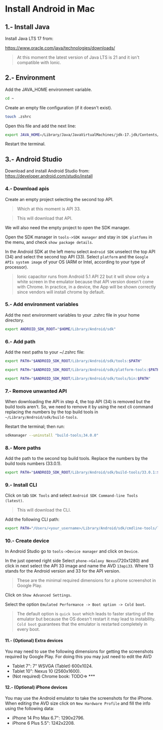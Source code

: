 
# Install Android in Mac




## 1.- Install Java

Install Java LTS 17 from:

https://www.oracle.com/java/technologies/downloads/

> At this moment the latest version of Java LTS is 21 and it isn't compatible with Ionic.




## 2.- Environment

Add the JAVA_HOME environment variable.

```bash
cd ~
```

Create an empty file configuration (if it doesn't exist).

```bash
touch .zshrc
```

Open this file and add the next line:

```bash
export JAVA_HOME=/Library/Java/JavaVirtualMachines/jdk-17.jdk/Contents/Home
```

Restart the terminal.




## 3.- Android Studio

Download and install Android Studio from:
https://developer.android.com/studio/install




### 4.- Download apis

Create an empty project selecting the second top API.

> Which at this moment is API 33.

> This will download that API.

We will also need the empty project to open the SDK manager.

Open the SDK manager in `tools->SDK manager` and stay in `SDK platfoms` in the menu, and check `show package details`.

In the Android SDK at the left menu select `Android SDK` unselect the top API (34) and select the second top API (33).
Select `platform` and the `Google APIs system image` of your OS (ARM or Intel, according to your type of processor).

> Ionic capacitor runs from Android 5.1 API 22 but it will show only a white screen in the emulator because that API version doesn't come with Chrome.
> In practice, in a device, the App will be shown correctly since vendors will install chrome by default.




### 5.- Add environment variables

Add the next environment variables to your .zshrc file in your home directory.

```bash
export ANDROID_SDK_ROOT="$HOME/Library/Android/sdk"
```




### 6.- Add path

Add the next paths to your ~/.zshrc file:

```bash
export PATH="$ANDROID_SDK_ROOT/Library/Android/sdk/tools:$PATH"

export PATH="$ANDROID_SDK_ROOT/Library/Android/sdk/platform-tools:$PATH"

export PATH="$ANDROID_SDK_ROOT/Library/Android/sdk/tools/bin:$PATH"
```




### 7.- Remove unwanted API

When downloading the API in step 4, the top API (34) is removed but the build tools aren't.
So, we need to remove it by using the next cli command replacing the numbers by the top build tools in `~/Library/Android/sdk/build-tools`.

Restart the terminal; then run:

```bash
sdkmanager --uninstall "build-tools;34.0.0"
```




### 8.- More paths

Add the path to the second top build tools.
Replace the numbers by the build tools numbers (33.0.1).

```bash
export PATH="$ANDROID_SDK_ROOT/Library/Android/sdk/build-tools/33.0.1:$PATH"
```




### 9.- Install CLI

Click on tab `SDK Tools` and select `Android SDK Command-line Tools (latest)`.

> This will download the CLI.

Add the following CLI path:

```bash
export PATH="/Users/<your_username>/Library/Android/sdk/cmdline-tools/latest/bin:$PATH"
```




### 10.- Create device

In Android Studio go to `tools->Device manager` and click on `Device`.

In the just opened right side Select `phone->Galaxy Nexus`(720x1280)
and click in next select the API 33 image and name the AVD `13api33`.
Where 13 stands for the Android version and 33 for the API version.

> These are the minimal required dimensions for a phone screenshot in Google Play.

Click on `Show Advanced Settings`.

Select the option `Emulated Performance -> Boot option -> Cold boot`.

> The default option is `quick boot` which leads to faster starting of the emulator but because the OS doesn't restart it may lead to instability.
`Cold boot` guarantees that the emulator is restarted completely in every boot.




#### 11.- (Optional) Extra devices

You may need to use the following dimensions for getting the screenshots required by Google Play.
For doing this you may just need to edit the AVD

* Tablet 7": 7" WSVGA (Tablet) 600x1024.
* Tablet 10": Nexus 10 (2560x1600).
* (Not required) Chrome book: TODO=> ***




#### 12.- (Optional) iPhone devices

You may use the Android emulator to take the screenshots for the iPhone.
When editing the AVD size click on `New Hardware Profile` and fill the info using the following data:

* iPhone 14 Pro Max 6.7": 1290x2796.
* iPhone 6 Plus 5.5": 1242x2208.
